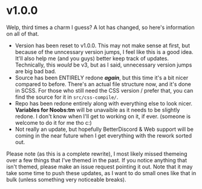 # v1.0.0
Welp, third times a charm I guess? A lot has changed, so here's information on all of that.
- Version has been reset to v1.0.0. This may not make sense at first, but because of the unncessary version jumps, I feel like this is a good idea. It'll also help me (and you guys) better keep track of updates. Technically, this *would* be v3, but as I said, unnecessary version jumps are big bad bad.
- Source has been ENTIRELY redone ***again***, but this time it's a bit nicer compared to before. There's an actual file structure now, and it's done in SCSS. For those who still need the CSS version / prefer that, you can find the source for it in `src/css-compile/`.
- Repo has been redone entirely along with everything else to look nicer. **Variables for Noobs:tm** will be unavaible as it needs to be slightly redone. I don't know when I'll get to working on it, if ever. (someone is welcome to do it for me tho c:)
- Not really an update, but hopefully BetterDiscord & Web support will be coming in the near future when I get everything with the rework sorted out.

Please note (as this is a complete rewrite), I most likely missed themeing over a few things that I've themed in the past. If you notice anything that isn't themed, please make an issue request pointing it out. Note that it may take some time to push these updates, as I want to do small ones like that in bulk (unless something very noticeable breaks).